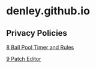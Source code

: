 # denley.github.io


## Privacy Policies
[8 Ball Pool Timer and Rules](policies/8ballref)

[9 Patch Editor](policies/9patcheditor)
